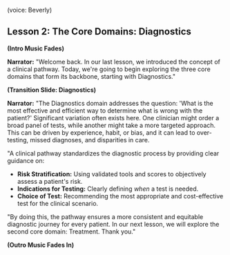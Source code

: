 (voice: Beverly)

## Lesson 2: The Core Domains: Diagnostics

**(Intro Music Fades)**

**Narrator:** "Welcome back. In our last lesson, we introduced the concept of a clinical pathway. Today, we're going to begin exploring the three core domains that form its backbone, starting with Diagnostics."

**(Transition Slide: Diagnostics)**

**Narrator:** "The Diagnostics domain addresses the question: 'What is the most effective and efficient way to determine what is wrong with the patient?' Significant variation often exists here. One clinician might order a broad panel of tests, while another might take a more targeted approach. This can be driven by experience, habit, or bias, and it can lead to over-testing, missed diagnoses, and disparities in care.

"A clinical pathway standardizes the diagnostic process by providing clear guidance on:
*   **Risk Stratification:** Using validated tools and scores to objectively assess a patient's risk.
*   **Indications for Testing:** Clearly defining *when* a test is needed.
*   **Choice of Test:** Recommending the most appropriate and cost-effective test for the clinical scenario.

"By doing this, the pathway ensures a more consistent and equitable diagnostic journey for every patient. In our next lesson, we will explore the second core domain: Treatment. Thank you."

**(Outro Music Fades In)**
